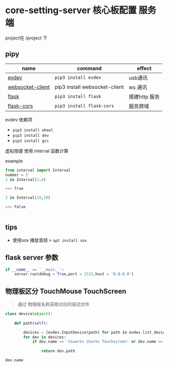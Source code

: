 # core-setting-server 核心板配置 服务端 
project在 /project 下
## pipy 

| name | command | effect |
| ---- | ------- | ----- |
| <a href="https://pypi.org/project/evdev/" target="_blank"> evdev </a> | `pip3 install evdev` | usb通讯|
| <a href="https://pypi.org/project/websocket-client/" target="_blank"> websocket-client </a> | pip3 install websocket-client | ws 通讯 |
| <a href="https://pypi.org/project/Flask/" target="_blank"> flask </a> | `pip3 install flask`| 搭建http 服务|
| <a href="https://pypi.org/project/Flask-Cors/" target="_blank"> flask-cors </a> | `pip3 install flask-cors`| 服务跨域 |


evdev 依赖项
- `pip3 install wheel`
- `pip3 install dev`
- `pip3 install gcc`

虚拟按键 使用 interval 函数计算

example
```python
from interval import Interval
number = 3
3 in Interval(2,4)

>>> True

3 in Interval(10,20)

>>> False
 

```
## tips
- 使用sox 播放音频 > `apt install sox`

## flask server 参数
```python
if __name__ == '__main__':
    server.run(debug = True,port = 2333,host = '0.0.0.0')
```

## 物理板区分 TouchMouse TouchScreen
> 通过 物理板名称获取对应的驱动文件

```python
class device(object):
    
    def path(self):

        devices = [evdev.InputDevice(path) for path in evdev.list_devices()]
        for dev in devices:
            if dev.name == 'Uiworks Uiwrks Touchscreen' or dev.name == 'USBest Technology SiS HID Touch Controller':
                
                return dev.path
```
`dev.name`
